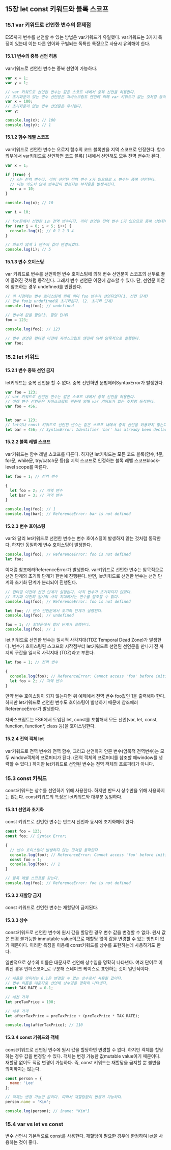 ## 15장 let const 키워드와 블록 스코프

### 15.1 var 키워드로 선언한 변수의 문제점

ES5까지 변수를 선언할 수 있는 방법은 var키워드가 유일했다. var키워드는 3가지 특징이 있는데 이는 다른 언어와 구별되는 독특한 특징으로 사용시 유의해야 한다.

#### 15.1.1 변수의 중복 선언 허용
var키워드로 선언한 변수는 중복 선언이 가능하다.

```js
var x = 1;
var y = 1;

// var 키워드로 선언된 변수는 같은 스코프 내에서 중복 선언을 허용한다.
// 초기화문이 있는 변수 선언문은 자바스크립트 엔진에 의해 var 키워드가 없는 것처럼 동작한다.
var x = 100;
// 초기화문이 없는 변수 선언문은 무시된다.
var y;

console.log(x); // 100
console.log(y); // 1
```


#### 15.1.2 함수 레벨 스코프
var키워드로 선언한 변수는 오로지 함수의 코드 블록만을 지역 스코프로 인정한다.
함수 외부에서 var키워드로 선언하면 코드 블록{ }내에서 선언해도 모두 전역 변수가 된다.

```js
var x = 1;

if (true) {
  // x는 전역 변수다. 이미 선언된 전역 변수 x가 있으므로 x 변수는 중복 선언된다.
  // 이는 의도치 않게 변수값이 변경되는 부작용을 발생시킨다.
  var x = 10;
}

console.log(x); // 10
```

```js
var i = 10;

// for문에서 선언한 i는 전역 변수이다. 이미 선언된 전역 변수 i가 있으므로 중복 선언된다.
for (var i = 0; i < 5; i++) {
  console.log(i); // 0 1 2 3 4
}

// 의도치 않게 i 변수의 값이 변경되었다.
console.log(i); // 5
```

#### 15.1.3 변수 호이스팅
var 키워드로 변수를 선언하면 변수 호이스팅에 의해 변수 선언문이 스코프의 선두로 끌어 올려진 것처럼 동작한다.
그래서 변수 선언문 이전에 참조할 수 있다. 단, 선언문 이전에 참조하는 경우 undefined를 반환한다.

```js
// 이 시점에는 변수 호이스팅에 의해 이미 foo 변수가 선언되었다(1. 선언 단계)
// 변수 foo는 undefined로 초기화된다. (2. 초기화 단계)
console.log(foo); // undefined

// 변수에 값을 할당(3. 할당 단계)
foo = 123;

console.log(foo); // 123

// 변수 선언은 런타임 이전에 자바스크립트 엔진에 의해 암묵적으로 실행된다.
var foo;
```

### 15.2 let 키워드

#### 15.2.1 변수 중복 선언 금지

let키워드는 중복 선언을 할 수 없다. 중복 선언하면 문법에러SyntaxError가 발생한다.

```js
var foo = 123;
// var 키워드로 선언된 변수는 같은 스코프 내에서 중복 선언을 허용한다.
// 아래 변수 선언문은 자바스크립트 엔진에 의해 var 키워드가 없는 것처럼 동작한다.
var foo = 456;


let bar = 123;
// let이나 const 키워드로 선언된 변수는 같은 스코프 내에서 중복 선언을 허용하지 않는다.
let bar = 456; // SyntaxError: Identifier 'bar' has already been declared
```

#### 15.2.2 블록 레벨 스코프
var키워드는 함수 레벨 스코프를 따른다.
하지만 let키워드는 모든 코드 블록(함수,if문, for문, while문, try/catch문 등)을 지역 스코프로 인정하는 블록 레벨 스코프block-level scope를 따른다.

```js
let foo = 1; // 전역 변수

{
  let foo = 2; // 지역 변수
  let bar = 3; // 지역 변수
}

console.log(foo); // 1
console.log(bar); // ReferenceError: bar is not defined
```

#### 15.2.3 변수 호이스팅
var와 달리 let키워드로 선언한 변수는 변수 호이스팅이 발생하지 않는 것처럼 동작한다. 하지만 동일하게 변수 호이스팅이 발생한다.

```js
console.log(foo); // ReferenceError: foo is not defined
let foo;
```

이처럼 참조에러ReferenceError가 발생한다. var키워드로 선언한 변수는 암묵적으로 선언 단계와 초기화 단계가 한번에 진행된다. 반면, let키워드로 선언한 변수는 선언 단계와 초기화 단계가 분리되어 진행된다.

```js
// 런타임 이전에 선언 단계가 실행된다. 아직 변수가 초기화되지 않았다.
// 초기화 이전의 일시적 사각 지대에서는 변수를 참조할 수 없다.
console.log(foo); // ReferenceError: foo is not defined

let foo; // 변수 선언문에서 초기화 단계가 실행된다.
console.log(foo); // undefined

foo = 1; // 할당문에서 할당 단계가 실행된다.
console.log(foo); // 1
```

let 키워드로 선언한 변수는 일시적 사각지대(TDZ Temporal Dead Zone)가 발생한다. 변수가 호이스팅된 스코프의 시작점부터 let키워드로 선언된 선언문을 만나기 전 까지의 구간을 일시적 사각지대 (TDZ)라고 부른다.

```js
let foo = 1; // 전역 변수

{
  console.log(foo); // ReferenceError: Cannot access 'foo' before initialization
  let foo = 2; // 지역 변수
}
```

만약 변수 호이스팅이 되지 않는다면 위 예제에서 전역 변수 foo값인 1을 출력해야 한다. 하지만 let키워드로 선언한 변수도 호이스팅이 발생하기 때문에 참조에러ReferenceError가 발생한다.

자바스크립트는 ES6에서 도입된 let, const를 포함해서 모든 선언(var, let, const, function, function*, class 등)을 호이스팅한다.


#### 15.2.4 전역 객체 let
var키워드로 전역 변수와 전역 함수, 그리고 선언하지 안흔 변수(암묵적 전역변수)는 모두 window객체의 프로퍼티가 된다. (전역 객체의 프로퍼티를 참조할 때window를 생략할 수 있다.) 하지만 let키워드로 선언된 변수는 전역 객체의 프로퍼티가 아니다.


### 15.3 const 키워드
const키워드는 상수를 선언하기 위해 사용한다. 하지만 반드시 상수만을 위해 사용하지는 않는다.  const키워드의 특징은 let키워드와 대부분 동일하다.

#### 15.3.1 선언과 초기화

const 키워드로 선언한 변수는 반드시 선언과 동시에 초기화해야 한다.

```js
const foo = 123;
const foo; // Syntax Error;
```

```js
{
  // 변수 호이스팅이 발생하지 않는 것처럼 동작한다
  console.log(foo); // ReferenceError: Cannot access 'foo' before initialization
  const foo = 1;
  console.log(foo); // 1
}

// 블록 레벨 스코프를 갖는다.
console.log(foo); // ReferenceError: foo is not defined
```

#### 15.3.2 재할당 금지
const 키워드로 선언한 변수는 재할당이 금지된다.


#### 15.3.3 상수
const키워드로 선언한 변수에 원시 값을 할당한 경우 변수 값을 변경할 수 없다. 원시 값은 변경 불가능한 immutable value이므로 재할당 없이 값을 변경할 수 있는 방법이 없기 때문이다. 이러한 특징을 이용해 const키워드를 상수를 표현하는데 사용하기도 한다.

일반적으로 상수의 이름은 대문자로 선언해 상수임을 명확히 나타낸다. 여러 단어로 이뤄진 경우 언더스코어_로 구분해 스네이크 케이스로 표현하는 것이 일반적이다.

```js
// 세율을 의미하는 0.1은 변경할 수 없는 상수로서 사용될 값이다.
// 변수 이름을 대문자로 선언해 상수임을 명확히 나타낸다.
const TAX_RATE = 0.1;

// 세전 가격
let preTaxPrice = 100;

// 세후 가격
let afterTaxPrice = preTaxPrice + (preTaxPrice * TAX_RATE);

console.log(afterTaxPrice); // 110
```

#### 15.3.4 const 키워드와 객체
const키워드로 선언된 변수에 원시 값을 할당하면 변경할 수 없다. 하지만 객체를 할당하는 경우 값을 변경할 수 있다. 객체는 변경 가능한 값mutable value이기 때문이다. 재할당 없이도 직접 변경이 가능하다.
즉, const 키워드는 재할당을 금지할 뿐 불변을 의미하지는 않는다.

```js
const person = {
  name: 'Lee'
};

// 객체는 변경 가능한 값이다. 따라서 재할당없이 변경이 가능하다.
person.name = 'Kim';

console.log(person); // {name: "Kim"}
```


### 15.4 var vs let vs const

변수 선언시 기본적으로 const를 사용한다. 재할당이 필요한 경우에 한정하여 let을 사용하는 것이 좋다.
